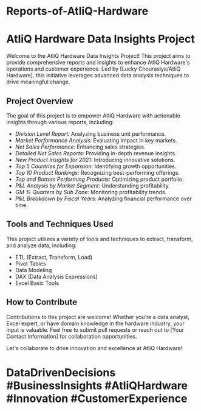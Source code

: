 # Reports-of-AtliQ-Hardware
# AtliQ Hardware Data Insights Project

Welcome to the AtliQ Hardware Data Insights Project! This project aims to provide comprehensive reports and insights to enhance AtliQ Hardware's operations and customer experience. Led by [Lucky Chourasiya/AtliQ Hardware], this initiative leverages advanced data analysis techniques to drive meaningful change.

## Project Overview

The goal of this project is to empower AtliQ Hardware with actionable insights through various reports, including:

- *Division Level Report:* Analyzing business unit performance.
- *Market Performance Analysis:* Evaluating impact in key markets.
- *Net Sales Performance:* Enhancing sales strategies.
- *Detailed Net Sales Reports:* Providing in-depth revenue insights.
- *New Product Insights for 2021:* Introducing innovative solutions.
- *Top 5 Countries for Expansion:* Identifying growth opportunities.
- *Top 10 Product Rankings:* Recognizing best-performing offerings.
- *Top and Bottom Performing Products:* Optimizing product portfolio.
- *P&L Analysis by Market Segment:* Understanding profitability.
- *GM % Quarters by Sub Zone:* Monitoring profitability trends.
- *P&L Breakdown by Fiscal Years:* Analyzing financial performance over time.

## Tools and Techniques Used

This project utilizes a variety of tools and techniques to extract, transform, and analyze data, including:

- ETL (Extract, Transform, Load)
- Pivot Tables
- Data Modeling
- DAX (Data Analysis Expressions)
- Excel Basic Tools

## How to Contribute

Contributions to this project are welcome! Whether you're a data analyst, Excel expert, or have domain knowledge in the hardware industry, your input is valuable. Feel free to submit pull requests or reach out to [Your Contact Information] for collaboration opportunities.

Let's collaborate to drive innovation and excellence at AtliQ Hardware!

# DataDrivenDecisions #BusinessInsights #AtliQHardware #Innovation #CustomerExperience
